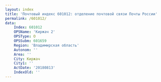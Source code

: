 ```yaml
---
layout: index
title: 'Почтовый индекс 601012: отделение почтовой связи Почты России'
permalink: /601012/
data:
    Index: 601012
    OPSName: 'Киржач 2'
    OPSType: О
    OPSSubm: 601659
    Region: 'Владимирская область'
    Autonom: ''
    Area: ''
    City: Киржач
    City1: ''
    ActDate: '20180813'
    IndexOld: ''
---
```

